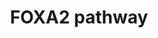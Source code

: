 ---
annotations:
- id: PW:0000004
  parent: regulatory pathway
  type: Pathway Ontology
  value: regulatory pathway
authors:
- ChesdeWindt
- Egonw
- Fehrhart
- Khanspers
- Eweitz
communities:
- ONTOX
description: Role of Foxa2
last-edited: 2021-05-09
ndex: a3ca8360-da32-11eb-b666-0ac135e8bacf
organisms:
- Homo sapiens
redirect_from:
- /index.php/Pathway:WP5066
- /instance/WP5066
- /instance/WP5066_r116631
revision: r116631
schema-jsonld:
- '@context': https://schema.org/
  '@id': https://wikipathways.github.io/pathways/WP5066.html
  '@type': Dataset
  creator:
    '@type': Organization
    name: WikiPathways
  description: Role of Foxa2
  keywords:
  - ABCC2
  - ABCC3
  - ABCC4
  - Acetyl-CoA carboxylase 1
  - Apolipoprotein B-100
  - ChREBP
  - FASN
  - FOXA1
  - FOXA2
  - FOXO1
  - GSTA1
  - GSTA2
  - GSTM2
  - IRS1
  - IRS2
  - Insulin
  - MTTP
  - PPARGC1B
  - SLC27A5
  - SLCO1B1
  - SREBP-1c
  - TAGs
  license: CC0
  name: FOXA2 pathway
seo: CreativeWork
title: FOXA2 pathway
wpid: WP5066
---
